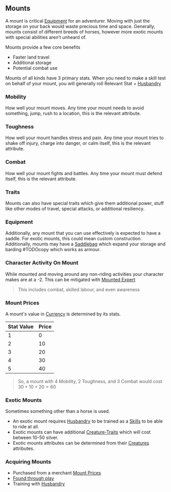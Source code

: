 ## Mounts
A mount is critical [Equipment](Equipment) for an adventurer. Moving with just the storage on your back would waste precious time and space. Generally, mounts consist of different breeds of horses, however more exotic mounts with special abilities aren’t unheard of.

Mounts provide a few core benefits
- Faster land travel
- Additional storage
- Potential combat use   

Mounts of all kinds have 3 primary stats. When you need to make a skill test on behalf of your mount, you will generally roll Relevant Stat + [Husbandry](Husbandry)

### Mobility
How well your mount moves. Any time your mount needs to avoid something, jump, rush to a location, this is the relevant attribute.

### Toughness
How well your mount handles stress and pain. Any time your mount tries to shake off injury, charge into danger, or calm itself, this is the relevant attribute.

### Combat
How well your mount fights and battles. Any time your mount must defend itself, this is the relevant attribute. 

### Traits
Mounts can also have special traits which give them additional power, stuff like other modes of travel, special attacks, or additional resiliency.

### Equipment
Additionally, any mount that you can use effectively is expected to have a saddle. For exotic mounts, this could mean custom construction. Additionally, mounts may have a [Saddlebag](Storage#Saddlebag) which expand your storage and barding #TODOcopy which works as armour.

### Character Activity On Mount
While mounted and moving around any non-riding activities your character makes are at a -2. This can be mitigated with [Mounted Expert](Keeper#Mounted%20Expert)

> This includes combat, skilled labour, and even awareness

### Mount Prices
A mount's value in [Currency](Equipment#Currency) is determined by its stats.

| Stat Value | Price |
| ---------- | ----- |
| 1          | 0    |
| 2          | 10    |
| 3          | 20    |
| 4          | 30    | 
| 5          | 40    |

> So, a mount with 4 Mobility, 2 Toughness, and 3 Combat would cost $30+10+20=60$

### Exotic Mounts
Sometimes something other than a horse is used. 
* An exotic mount requires [Husbandry](Husbandry) to be trained as a [Skills](Skills) to be able to ride at all.
* Exotic mounts can have additional [Creature-Traits](Creature-Traits.md) which will cost between 10-50 silver.
* Exotic mounts attributes can be determined from their [Creatures](Running-The-Game#Creatures) attributes.

### Acquiring Mounts
* Purchased from a merchant [Mount Prices](#Mount%20Prices)
* [Found through play](Equipment#Looting)
* Training with [Husbandry](Husbandry)